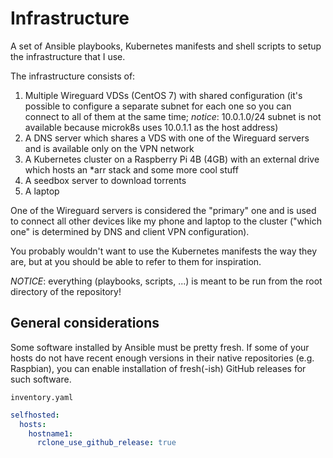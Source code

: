 # Infrastructure

A set of Ansible playbooks, Kubernetes manifests and shell scripts to setup the infrastructure that I use.

The infrastructure consists of:
1. Multiple Wireguard VDSs (CentOS 7) with shared configuration (it's possible to configure a separate subnet for each one so you can connect to all of them at the same time; *notice*: 10.0.1.0/24 subnet is not available because microk8s uses 10.0.1.1 as the host address)
2. A DNS server which shares a VDS with one of the Wireguard servers and is available only on the VPN network
3. A Kubernetes cluster on a Raspberry Pi 4B (4GB) with an external drive which hosts an *arr stack and some more cool stuff
4. A seedbox server to download torrents
5. A laptop

One of the Wireguard servers is considered the "primary" one and is used to connect all other devices like my phone and laptop to the cluster ("which one" is determined by DNS and client VPN configuration).

You probably wouldn't want to use the Kubernetes manifests the way they are, but at you should be able to refer to them for inspiration.

*NOTICE*: everything (playbooks, scripts, ...) is meant to be run from the root directory of the repository!

## General considerations

Some software installed by Ansible must be pretty fresh. If some of your hosts do not have recent enough versions in their native repositories (e.g. Raspbian), you can enable installation of fresh(-ish) GitHub releases for such software.

`inventory.yaml`
```yaml
selfhosted:
  hosts:
    hostname1:
      rclone_use_github_release: true
```
